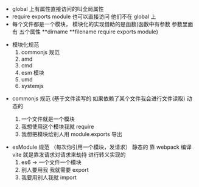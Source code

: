 - global 上有属性直接访问的叫全局属性
- require exports module 也可以直接访问 他们不在 global 上
- 每个文件都是一个模块， 模块化的实现借助的是函数(函数中有参数 参数里面有 五个属性 **dirname **filename require exports module)

* 模块化规范
  1. commonjs 规范
  2. amd
  3. cmd
  4. esm 模块
  5. umd
  6. systemjs

- commonjs 规范 (基于文件读写的 如果依赖了某个文件我会进行文件读取) 动态的

  1.  一个文件就是一个模块
  2.  我想使用这个模块我就 require
  3.  我想把模块给别人用 module.exports 导出

* esModule 规范 （每次你引用一个模块，发请求） 静态的 靠 webpack 编译 vite 就是靠发请求对请求来劫持 进行转义实现的
  1. es6 -> 一个文件一个模块
  2. 别人要用我 我就需要 export
  3. 我要用别人我就 import
